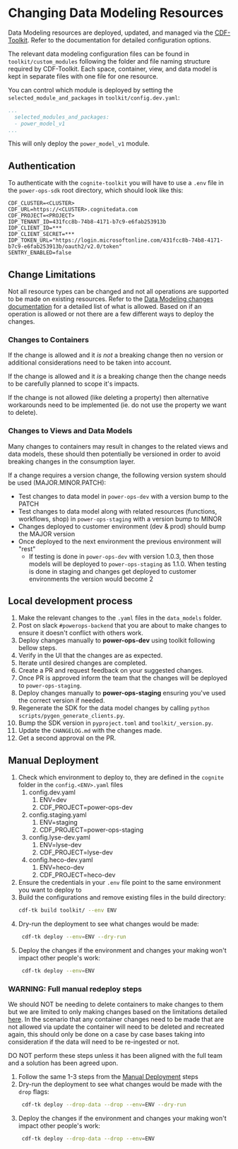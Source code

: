 # Changing Data Modeling Resources

Data Modeling resources are deployed, updated, and managed via the [CDF-Toolkit](https://developer.cognite.com/sdks/toolkit/).
Refer to the documentation for detailed configuration options.

The relevant data modeling configuration files can be found in `toolkit/custom_modules` following the folder
and file naming structure required by CDF-Toolkit. Each space, container, view, and data model is kept in separate
files with one file for one resource.

You can control which module is deployed by setting the `selected_module_and_packages` in
`toolkit/config.dev.yaml`:

```yaml
...
  selected_modules_and_packages:
  - power_model_v1
...
```
This will only deploy the `power_model_v1` module.

## Authentication

To authenticate with the `cognite-toolkit` you will have to use a `.env` file in the `power-ops-sdk` root directory,
which should look like this:
```dotenv
CDF_CLUSTER=<CLUSTER>
CDF_URL=https://<CLUSTER>.cognitedata.com
CDF_PROJECT=<PROJECT>
IDP_TENANT_ID=431fcc8b-74b8-4171-b7c9-e6fab253913b
IDP_CLIENT_ID=***
IDP_CLIENT_SECRET=***
IDP_TOKEN_URL="https://login.microsoftonline.com/431fcc8b-74b8-4171-b7c9-e6fab253913b/oauth2/v2.0/token"
SENTRY_ENABLED=false
```

## Change Limitations

Not all resource types can be changed and not all operations are supported to be made on existing resources. Refer to
the [Data Modeling changes documentation](https://docs.cognite.com/cdf/dm/dm_concepts/dm_containers_views_datamodels/#impact-of-changes-to-views-and-data-models)
for a detailed list of what is allowed. Based on if an operation is allowed or not there are a few different ways to
deploy the changes.

### Changes to Containers

If the change is allowed and it *is not* a breaking change then no version or additional considerations need to be taken
into account.

If the change is allowed and it *is* a breaking change then the change needs to be carefully planned to scope it's impacts.

If the change is not allowed (like deleting a property) then alternative workarounds need to be implemented (ie. do not
use the property we want to delete).

### Changes to Views and Data Models

Many changes to containers may result in changes to the related views and data models, these should then potentially be
versioned in order to avoid breaking changes in the consumption layer.

If a change requires a version change, the following version system should be used (MAJOR.MINOR.PATCH):
- Test changes to data model in `power-ops-dev` with a version bump to the PATCH
- Test changes to data model along with related resources (functions, workflows, shop) in `power-ops-staging` with a version bump to MINOR
- Changes deployed to customer environment (dev & prod) should bump the MAJOR version
- Once deployed to the next environment the previous environment will "rest"
  - If testing is done in `power-ops-dev` with version 1.0.3, then those models will be deployed to `power-ops-staging`
   as 1.1.0. When testing is done in staging and changes get deployed to customer environments the version would become 2


## Local development process

1. Make the relevant changes to the `.yaml` files in the `data_models` folder.
2. Post on slack `#powerops-backend` that you are about to make changes to ensure it doesn't conflict with others work.
3. Deploy changes manually to **power-ops-dev** using toolkit following bellow steps.
4. Verify in the UI that the changes are as expected.
5. Iterate until desired changes are completed.
6. Create a PR and request feedback on your suggested changes.
7. Once PR is approved inform the team that the changes will be deployed to `power-ops-staging`.
8. Deploy changes manually to **power-ops-staging** ensuring you've used the correct version if needed.
9.  Regenerate the SDK for the data model changes by calling `python scripts/pygen_generate_clients.py`.
10. Bump the SDK version in `pyproject.toml` and `toolkit/_version.py`.
11. Update the `CHANGELOG.md` with the changes made.
12. Get a second approval on the PR.

## Manual Deployment

1. Check which environment to deploy to, they are defined in the `cognite` folder in the `config.<ENV>.yaml` files
   1. config.dev.yaml
      1. ENV=dev
      2. CDF_PROJECT=power-ops-dev
   2. config.staging.yaml
      1. ENV=staging
      2. CDF_PROJECT=power-ops-staging
   3. config.lyse-dev.yaml
      1. ENV=lyse-dev
      2. CDF_PROJECT=lyse-dev
   4. config.heco-dev.yaml
      1. ENV=heco-dev
      2. CDF_PROJECT=heco-dev
2. Ensure the credentials in your `.env` file point to the same environment you want to deploy to
3. Build the configurations and remove existing files in the build directory:
   ```bash
   cdf-tk build toolkit/ --env ENV
   ```
4. Dry-run the deployment to see what changes would be made:
   ```bash
    cdf-tk deploy --env=ENV --dry-run
    ```
5. Deploy the changes if the environment and changes your making won't impact other people's work:
   ```bash
    cdf-tk deploy --env=ENV
    ```

### WARNING: Full manual redeploy steps

We should NOT be needing to delete containers to make changes to them but we are limited to only making changes based on
the limitations detailed [here](https://docs.cognite.com/cdf/dm/dm_concepts/dm_containers_views_datamodels/#impact-of-changes-to-views-and-data-models).
In the scenario that any container changes need to be made that are not allowed via update the container will need to be
deleted and recreated again, this should only be done on a case by case bases taking into consideration if the data will
need to be re-ingested or not.

DO NOT perform these steps unless it has been aligned with the full team and a solution has been agreed upon.

1. Follow the same 1-3 steps from the [Manual Deployment](#manual-deployment) steps
2. Dry-run the deployment to see what changes would be made with the `drop` flags:
   ```bash
    cdf-tk deploy --drop-data --drop --env=ENV --dry-run
    ```
3. Deploy the changes if the environment and changes your making won't impact other people's work:
   ```bash
    cdf-tk deploy --drop-data --drop --env=ENV
    ```
